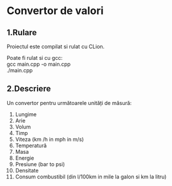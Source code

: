 # Convertor de valori

## 1.Rulare
Proiectul este compilat si rulat cu CLion.

Poate fi rulat si cu gcc: <br>
 gcc main.cpp -o main.cpp <br>
 ./main.cpp

## 2.Descriere
Un convertor pentru următoarele unități de măsură:

1. Lungime
2. Arie
3. Volum
4. Timp
5. Viteza (km /h in mph in m/s)
6. Temperatură
7. Masa
8. Energie
9. Presiune (bar to psi)
10. Densitate
11. Consum combustibil (din l/100km in mile la galon si km la litru)
